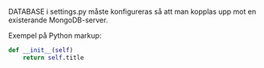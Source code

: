 DATABASE i settings.py måste konfigureras så att man kopplas upp mot en existerande MongoDB-server.

Exempel på Python markup:

```python
def __init__(self)
	return self.title
```
